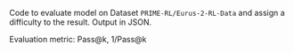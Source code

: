 Code to evaluate model on Dataset `PRIME-RL/Eurus-2-RL-Data` and assign a difficulty to the result. Output in JSON.

Evaluation metric: Pass@k, 1/Pass@k